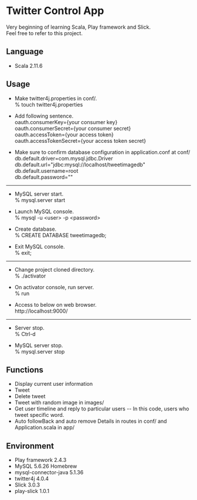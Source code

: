 #  Twitter Control App
Very beginning of learning Scala, Play framework and Slick.  
Feel free to refer to this project. 

## Language
* Scala 2.11.6
  
## Usage
* Make twitter4j.properties in conf/.  
% touch twitter4j.properties
  
* Add following sentence.  
oauth.consumerKey={your consumer key}  
oauth.consumerSecret={your consumer secret}  
oauth.accessToken={your access token}  
oauth.accessTokenSecret={your access token secret}  


* Make sure to confirm database configuration in application.conf at conf/  
db.default.driver=com.mysql.jdbc.Driver  
db.default.url="jdbc:mysql://localhost/tweetimagedb"  
db.default.username=root  
db.default.password=""  

---

* MySQL server start.  
% mysql.server start  

* Launch MySQL console.  
% mysql -u \<user> -p \<password>  
  
* Create database.  
% CREATE DATABASE tweetimagedb;  
  
* Exit MySQL console.  
% exit;  

---

* Change project cloned directory.  
% ./activator  
  
* On activator console, run server.  
% run  
  
* Access to below on web browser.  
http://localhost:9000/  

---

* Server stop.  
% Ctrl-d  
  
* MySQL server stop.  
% mysql.server stop  
  
## Functions
* Display current user information  
* Tweet
* Delete tweet
* Tweet with random image in images/
* Get user timeline and reply to particular users
  -- In this code, users who tweet specific word.
* Auto followBack and auto remove
Details in routes in conf/ and Application.scala in app/

## Environment
* Play framework 2.4.3
* MySQL 5.6.26 Homebrew
* mysql-connector-java 5.1.36
* twitter4j 4.0.4
* Slick 3.0.3
* play-slick 1.0.1
